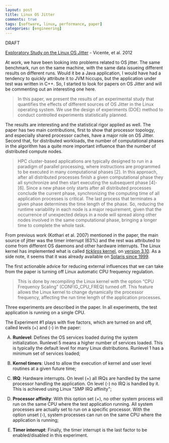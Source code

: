 ```yaml
---
layout: post
title: Linux OS Jitter
comments: true
tags: [software, linux, performance, paper]
categories: [engineering]
---
```


DRAFT

[Exploratory Study on the Linux OS Jitter](https://www.researchgate.net/publication/258406264_Exploratory_Study_on_the_Linux_OS_Jitter) - Vicente, et al. 2012

At work, we have been looking into problems related to OS jitter. The same benchmark, run on the same machine, with the same data
issueing different results on different runs. Would it be a Java application, I would have had a tendency to quickly attribute it
to JVM hiccups, but the application under test was written in C++. So, I started to look for papers on OS Jitter and will be commenting 
out an interesting one here.

> In this paper, we present the results of an experimental study that quantifies the effects of different sources of OS Jitter in the Linux operating system. We
use the design of experiments (DOE) method to conduct controlled experiments statistically planned. 

The results are interesting and the statistical rigor applied as well. The paper has two main contributions, first to show that processor topology, and especially shared processor caches, have a major role on OS Jitter. Second that, for distributed workloads, the number of computational phases in the algorithm has a quite more important influence than the number of distributed compute nodes.

> HPC cluster-based applications are typically designed to run in a paradigm of parallel processing, where instructions are programmed to be executed in many computational phases [2]. In this approach, after all distributed processes finish a given computational
phase they all synchronize and then start executing the subsequent phase [4]-[6]. Since a new phase only starts after all distributed processes conclude the current phase, synchronizing the computing time of all application processes is critical. The last process that terminates a given phase determines the time length of the phase. So, reducing the runtime variability in each node is a major requirement, given that the occurrence of unexpected delays in a node will spread along other nodes involved in the same computational phase, bringing a longer time to complete the whole task.

From previous work (Kothari et al. 2007) mentioned in the paper, the main source of jitter was the timer interrupt (63%) and the rest was attributed to come from different OS daemons and other hardware interrupts. The Linux kernel has implemented what is called [_tickless_ kernel](https://en.wikipedia.org/wiki/Tickless_kernel), on [version 3.10](https://lwn.net/Articles/549580/). As a side note, it seems that it was already available on [Solaris since 1999](https://news.ycombinator.com/item?id=13091162).

The first actionable advice for reducing external influences that we can take from the paper is turning off Linux automatic CPU frequency regulation.

>  This is done by recompiling the Linux kernel with the option “CPU Frequency Scaling” (CONFIG_CPU_FREQ) turned off. This feature allows the Linux kernel to change dynamically the processor frequency, affecting the run time length of the application processes.

Three experiments are described in the paper. In all experiments, the test application is running on a single CPU. 

The Experiment #1 plays with five factors, which are turned on and off, called levels (+) and (-) in the paper:

1. **Runlevel**: Defines the OS services loaded during the system initialization. Runlevel 5 means a higher number of services loaded. This is typically the default level for many Linux distributions. Runlevel 1 has a minimum set of services loaded;

2. **Kernel timers**: Used to allow the execution of kernel and user level routines at a given future time;

3. **IRQ**: Hardware interrupts. On level (+) all IRQs are handled by the same processor handling the application. On level (-) no IRQ is handled by it. This is achieved using Linux "SMP IRQ affinity";

4. **Processor affinity**: With this option set (+), no other system process will run on the same CPU where the test application running. All system processes are actually set to run on a specific processor. With the option unset (-), system processes can run on the same CPU where the application is running;

5. **Timer interrupt**: Finally, the timer interrupt is the last factor to be enabled/disabled in this experiment.



<style type="text/css">
    ol { list-style-type: upper-alpha; }
</style>



